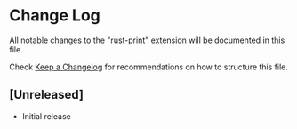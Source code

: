 # Change Log

All notable changes to the "rust-print" extension will be documented in this file.

Check [Keep a Changelog](http://keepachangelog.com/) for recommendations on how to structure this file.

## [Unreleased]

- Initial release